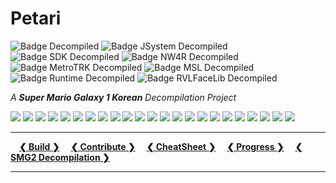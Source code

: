 
# Petari 
![Badge Decompiled] ![Badge JSystem Decompiled] ![Badge SDK Decompiled] ![Badge NW4R Decompiled] ![Badge MetroTRK Decompiled] ![Badge MSL Decompiled] ![Badge Runtime Decompiled] ![Badge RVLFaceLib Decompiled]

*A **Super Mario Galaxy 1 Korean** Decompilation Project*

<img src ="https://img.shields.io/endpoint?url=https://raw.githubusercontent.com/shibbo/Petari/master/data/json/Animation.json&style=flat"/> <img src ="https://img.shields.io/endpoint?url=https://raw.githubusercontent.com/shibbo/Petari/master/data/json/AreaObj.json&style=flat"/> <img src ="https://img.shields.io/endpoint?url=https://raw.githubusercontent.com/shibbo/Petari/master/data/json/AudioLib.json&style=flat"/> <img src ="https://img.shields.io/endpoint?url=https://raw.githubusercontent.com/shibbo/Petari/master/data/json/Boss.json&style=flat"/> <img src ="https://img.shields.io/endpoint?url=https://raw.githubusercontent.com/shibbo/Petari/master/data/json/Camera.json&style=flat"/> 
<img src ="https://img.shields.io/endpoint?url=https://raw.githubusercontent.com/shibbo/Petari/master/data/json/Demo.json&style=flat"/> <img src ="https://img.shields.io/endpoint?url=https://raw.githubusercontent.com/shibbo/Petari/master/data/json/Effect.json&style=flat"/> <img src ="https://img.shields.io/endpoint?url=https://raw.githubusercontent.com/shibbo/Petari/master/data/json/Enemy.json&style=flat"/> <img src ="https://img.shields.io/endpoint?url=https://raw.githubusercontent.com/shibbo/Petari/master/data/json/GameAudio.json&style=flat"/> <img src ="https://img.shields.io/endpoint?url=https://raw.githubusercontent.com/shibbo/Petari/master/data/json/Gravity.json&style=flat"/> <img src ="https://img.shields.io/endpoint?url=https://raw.githubusercontent.com/shibbo/Petari/master/data/json/LiveActor.json&style=flat"/> <img src ="https://img.shields.io/endpoint?url=https://raw.githubusercontent.com/shibbo/Petari/master/data/json/Map.json&style=flat"/> <img src ="https://img.shields.io/endpoint?url=https://raw.githubusercontent.com/shibbo/Petari/master/data/json/MapObj.json&style=flat"/> <img src ="https://img.shields.io/endpoint?url=https://raw.githubusercontent.com/shibbo/Petari/master/data/json/NameObj.json&style=flat"/> 
<img src ="https://img.shields.io/endpoint?url=https://raw.githubusercontent.com/shibbo/Petari/master/data/json/NPC.json&style=flat"/> <img src ="https://img.shields.io/endpoint?url=https://raw.githubusercontent.com/shibbo/Petari/master/data/json/Player.json&style=flat"/> <img src ="https://img.shields.io/endpoint?url=https://raw.githubusercontent.com/shibbo/Petari/master/data/json/RhythmLib.json&style=flat"/> <img src ="https://img.shields.io/endpoint?url=https://raw.githubusercontent.com/shibbo/Petari/master/data/json/Ride.json&style=flat"/> <img src ="https://img.shields.io/endpoint?url=https://raw.githubusercontent.com/shibbo/Petari/master/data/json/Scene.json&style=flat"/> 
<img src ="https://img.shields.io/endpoint?url=https://raw.githubusercontent.com/shibbo/Petari/master/data/json/Screen.json&style=flat"/> <img src ="https://img.shields.io/endpoint?url=https://raw.githubusercontent.com/shibbo/Petari/master/data/json/Speaker.json&style=flat"/> <img src ="https://img.shields.io/endpoint?url=https://raw.githubusercontent.com/shibbo/Petari/master/data/json/System.json&style=flat"/> <img src ="https://img.shields.io/endpoint?url=https://raw.githubusercontent.com/shibbo/Petari/master/data/json/Util.json&style=flat"/>


---

 **[❮ Build ❯][Build]**
 **[❮ Contribute ❯][Contribute]**
 **[❮ CheatSheet ❯][CheatSheet]**
 **[❮ Progress ❯][Progress]**
 **[❮ SMG2 Decompilation ❯][SMG2]**

---



<!----------------------------------------------------------------------------->

[Contribute]: docs/CONTRIBUTING.md
[CheatSheet]: docs/CHEATSHEET.md
[Progress]: docs/PROGRESS.md
[Build]: docs/Build.md
[SMG2]: https://github.com/shibbo/Garigari

[Badge Decompiled]: https://img.shields.io/endpoint?url=https://raw.githubusercontent.com/shibbo/Petari/master/data/Game.json&style=flat
[Badge JSystem Decompiled]: https://img.shields.io/endpoint?url=https://raw.githubusercontent.com/shibbo/Petari/master/libs/JSystem/data/JSystem.json&style=flat
[Badge SDK Decompiled]: https://img.shields.io/endpoint?url=https://raw.githubusercontent.com/shibbo/Petari/master/libs/RVL_SDK/data/SDK.json&style=flat
[Badge NW4R Decompiled]: https://img.shields.io/endpoint?url=https://raw.githubusercontent.com/shibbo/Petari/master/libs/nw4r/data/NW4R.json&style=flat
[Badge MetroTRK Decompiled]: https://img.shields.io/endpoint?url=https://raw.githubusercontent.com/shibbo/Petari/master/libs/MetroTRK/data/MetroTRK.json&style=flat
[Badge MSL Decompiled]: https://img.shields.io/endpoint?url=https://raw.githubusercontent.com/shibbo/Petari/master/libs/MSL_C/data/MSL.json&style=flat
[Badge Runtime Decompiled]: https://img.shields.io/endpoint?url=https://raw.githubusercontent.com/shibbo/Petari/master/libs/Runtime/data/Runtime.json&style=flat
[Badge RVLFaceLib Decompiled]: https://img.shields.io/endpoint?url=https://raw.githubusercontent.com/shibbo/Petari/master/libs/RVLFaceLib/data/RVLFaceLib.json&style=flat